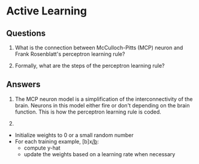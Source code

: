 # Active Learning

## Questions
1. What is the connection between McCulloch-Pitts (MCP) neuron and Frank Rosenblatt's perceptron learning rule?

2. Formally, what are the steps of the perceptron learning rule?

## Answers
1. The MCP neuron model is a simplification of the interconnectivity of the brain. Neurons in this model either fire or don't depending on the brain function. This is how the perceptron learning rule is coded.

2. 
- Initialize weights to 0 or a small random number
- For each training example, [b]x[/b](i): 
    + compute y-hat 
    + update the weights based on a learning rate when necessary
